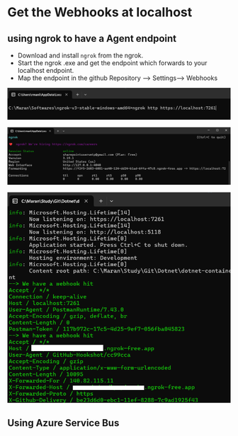 # Get the Webhooks at localhost

## using ngrok to have a Agent endpoint
- Download and install `ngrok` from the ngrok.
- Start the ngrok .exe and get the endpoint which forwards to your localhost endpoint.
- Map the endpoint in the github Repository --> Settings--> Webhooks

![alt text](image.png)

![alt text](image-1.png)

![alt text](image-2.png)

## Using Azure Service Bus
